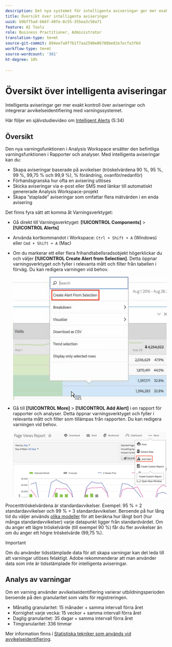 ```yaml
---
description: Det nya systemet för intelligenta aviseringar ger mer exakt kontroll över aviseringar och integrerar avvikelseidentifiering med varningssystemet.
title: Översikt över intelligenta aviseringar
uuid: b9bf75ad-bb6f-49fe-8c55-355ea3c50a71
feature: AI Tools
role: Business Practitioner, Administrator
translation-type: tm+mt
source-git-commit: 894ee7a8f761f7aa2590e06708be82e7ecfa3f6d
workflow-type: tm+mt
source-wordcount: '361'
ht-degree: 10%

---
```



# Översikt över intelligenta aviseringar

Intelligenta aviseringar ger mer exakt kontroll över aviseringar och integrerar avvikelseidentifiering med varningssystemet.

Här följer en självstudievideo om [Intelligent Alerts](https://docs.adobe.com/content/help/en/analytics-learn/tutorials/data-science/intelligent-alerts.html) (5:34)

## Översikt

Den nya varningsfunktionen i Analysis Workspace ersätter den befintliga varningsfunktionen i Rapporter och analyser. Med intelligenta aviseringar kan du:

* Skapa aviseringar baserade på avvikelser (tröskelvärdena 90 %, 95 %, 99 %, 99,75 % och 99,9 %), % förändring, ovanför/nedanför)
* Förhandsgranska hur ofta en avisering utlöses
* Skicka aviseringar via e-post eller SMS med länkar till automatiskt genererade Analysis Workspace-projekt
* Skapa ”staplade” aviseringar som omfattar flera mätvärden i en enda avisering

Det finns fyra sätt att komma åt Varningsverktyget:

* Gå direkt till Varningsverktyget:  **[!UICONTROL Components]** > **[!UICONTROL Alerts]**
* Använda kortkommandot i Workspace: `Ctrl + Shift + A` (Windows) eller `Cmd + Shift + A` (Mac)
* Om du markerar ett eller flera frihandtabellsradsobjekt högerklickar du och väljer **[!UICONTROL Create Alert from Selection]**. Detta öppnar varningsverktyget och fyller i relevanta mått och filter från tabellen i förväg. Du kan redigera varningen vid behov.

   ![Skapa avisering från markering](assets/create-alert-from-selection.png)

* Gå till **[!UICONTROL More]** > **[!UICONTROL Add Alert]** i en rapport för rapporter och analyser. Detta öppnar varningsverktyget och fyller i relevanta mått och filter som tillämpas från rapporten. Du kan redigera varningen vid behov.

   ![Lägg till avisering](assets/add-alert.png)

Procenttröskelvärdena är standardavvikelser. Exempel: 95 % = 2 standardavvikelser och 99 % = 3 standardavvikelser. Beroende på hur lång tid du väljer används [olika modeller](../virtual-analyst/c-anomaly-detection/statistics-anomaly-detection.md) för att beräkna hur långt bort (hur många standardavvikelser) varje datapunkt ligger från standardvärdet. Om du anger ett lägre tröskelvärde (till exempel 90 %) får du fler avvikelser än om du anger ett högre tröskelvärde (99,75 %).

>[!IMPORTANT]
>
>Om du använder tidsstämplade data för att skapa varningar kan det leda till att varningar utlöses felaktigt. Adobe rekommenderar att man använder data som inte är tidsstämplade för intelligenta aviseringar.

## Analys av varningar

Om en varning använder avvikelseidentifiering varierar utbildningsperioden beroende på den granularitet som valts för registreringen.

* Månatlig granularitet: 15 månader + samma intervall förra året
* Kornighet varje vecka: 15 veckor + samma intervall förra året
* Daglig granularitet: 35 dagar + samma intervall förra året
* Timgranularitet: 336 timmar

Mer information finns i [Statistiska tekniker som används vid avvikelseidentifiering](../virtual-analyst/c-anomaly-detection/statistics-anomaly-detection.md).
